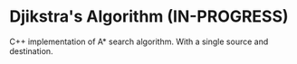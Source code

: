 # Djikstra's Algorithm (IN-PROGRESS)

C++ implementation of A* search algorithm. With a single source and destination. 

